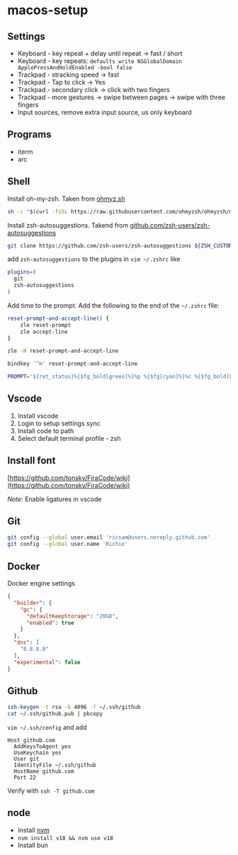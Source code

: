 # macos-setup


## Settings
* Keyboard - key repeat + delay until repeat -> fast / short
* Keyboard - key repeats: `defaults write NSGlobalDomain ApplePressAndHoldEnabled -bool false`
* Trackpad - stracking speed -> fast
* Trackpad - Tap to click -> Yes
* Trackpad - secondary click -> click with two fingers
* Trackpad - more gestures -> swipe between pages -> swipe with three fingers
* Input sources, remove extra input source, us only keyboard

## Programs
* iterm
* arc


## Shell
Install oh-my-zsh. Taken from [ohmyz.sh](https://ohmyz.sh/#install)
```bash
sh -c "$(curl -fsSL https://raw.githubusercontent.com/ohmyzsh/ohmyzsh/master/tools/install.sh)"
```

Install zsh-autosuggestions. Takend from [github.com/zsh-users/zsh-autosuggestions](https://github.com/zsh-users/zsh-autosuggestions/blob/master/INSTALL.md#oh-my-zsh)
```bash
git clone https://github.com/zsh-users/zsh-autosuggestions ${ZSH_CUSTOM:-~/.oh-my-zsh/custom}/plugins/zsh-autosuggestions
```
add `zsh-autosuggestions` to the plugins in `vim ~/.zshrc` like
```bash
plugins=(
  git
  zsh-autosuggestions
)
```

Add time to the prompt. Add the following to the end of the `~/.zshrc` file:
```bash
reset-prompt-and-accept-line() {
    zle reset-prompt
    zle accept-line
}

zle -N reset-prompt-and-accept-line

bindkey '^m' reset-prompt-and-accept-line

PROMPT='${ret_status}%{$fg_bold[green]%}%p %{$fg[cyan]%}%c %{$fg_bold[blue]%}$(git_prompt_info)%{$fg_bold[blue]%}%D{%H:%M:%S} % %{$reset_color%}'
```

## Vscode
1. Install vscode
2. Login to setup settings sync
3. Install code to path
4. Select default terminal profile - zsh


## Install font
[https://github.com/tonsky/FiraCode/wiki](https://github.com/tonsky/FiraCode/wiki)

*Note:* Enable ligatures in vscode

## Git
```bash
git config --global user.email 'ricsam@users.noreply.github.com' 
git config --global user.name 'Richie'
```


## Docker
Docker engine settings
```json
{
  "builder": {
    "gc": {
      "defaultKeepStorage": "20GB",
      "enabled": true
    }
  },
  "dns": [
    "8.8.8.8"
  ],
  "experimental": false
}
```

## Github
```bash
ssh-keygen -t rsa -b 4096 -f ~/.ssh/github
cat ~/.ssh/github.pub | pbcopy
```

`vim ~/.ssh/config` and add

```
Host github.com
  AddKeysToAgent yes
  UseKeychain yes
  User git
  IdentityFile ~/.ssh/github
  HostName github.com
  Port 22
```

Verify with `ssh -T github.com`


## node
* Install [nvm](https://github.com/nvm-sh/nvm)
* `nvm install v18 && nvm use v18`
* Install bun
